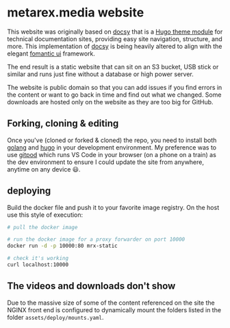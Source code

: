 # metarex.media website

This website was originally based on [docsy] that is a [Hugo theme module]
for technical documentation sites, providing easy site navigation, structure,
and more. This implementation of [docsy] is being heavily altered to align with
the elegant [fomantic ui] framework.

The end result is a static website that can sit on an S3 bucket, USB stick or
similar and runs just fine without a database or high power server.

The website is public domain so that you can add issues if you find errors in
the content or want to go back in time and find out what we changed. Some
downloads are hosted only on the website as they are too big for GitHub.

## Forking, cloning & editing

Once you've (cloned or forked & cloned) the repo, you need to install both
[golang] and [hugo] in your development environment. My preference was to use
[gitpod] which runs VS Code in your browser (on a phone on a train) as the dev
environment to ensure I could update the site from anywhere, anytime on any
device 😃.

[Docsy]:             https://github.com/google/docsy
[fomantic ui]:       https://fomantic-ui.com/
[gitpod]:            https://www.gitpod.io/
[golang]:            https://go.dev/doc/install
[Hugo]:              https://gohugo.io/installation/
[Hugo theme module]: https://gohugo.io/hugo-modules/use-modules/#use-a-module-for-a-theme

## deploying

Build the docker file and push it to your favorite image registry. On the host
use this style of execution:

```sh
# pull the docker image

# run the docker image for a proxy forwarder on port 10000
docker run -d -p 10000:80 mrx-static

# check it's working
curl localhost:10000
```

## The videos and downloads don't show

Due to the massive size of some of the content referenced on the site the
NGINX front end is configured to dynamically mount the folders listed in the
folder `assets/deploy/mounts.yaml`.

